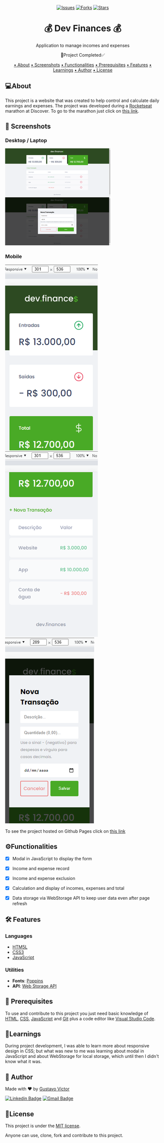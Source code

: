 <p align='center'>
<a href='#'><img alt='Issues' title='Issues' src='https://img.shields.io/github/issues/Gustavo-Victor/dev-finances'></a>
<a href='#'><img alt='Forks' title='Forks' src='https://img.shields.io/github/forks/Gustavo-Victor/dev-finances'></a>
<a href='#'><img alt='Stars' title='Stars' src='https://img.shields.io/github/stars/Gustavo-Victor/dev-finances'></a>
</p>

<h1 align='center'>💰 Dev Finances 💰</h1>

<p align='center'>Application to manage incomes and expenses</p>

<p align='center'>🚀Project Completed✅</p>

<p align='center'>
    <a href="#-about">• About</a>
    <a href="#-screenshots">• Screenshots</a>
    <a href='#-functionalities'>• Functionalities</a>
    <a href="#-prerequisites">• Prerequisites</a>
    <a href="#-features">• Features</a>
    <a href="#-learnings">• Learnings</a>
    <a href="#-author">• Author</a>
    <a href="#-license">• License</a>
</p>

## 💻About

This project is a website that was created to help control and calculate daily earnings and expenses. The project was developed during a [Rocketseat](https://github.com/rocketseat-education) marathon at Discover. To go to the marathon just click on [this link](https://app.rocketseat.com.br/node/maratona-discover-edicao-01).

## 🎨 Screenshots

### Desktop / Laptop
<a align='left' href='./assets/img/screenshotc.png' target='_blank'><img src='./assets/img/screenshotc.png' alt='Desktop 1' title='Desktop 1'/></a>
<a align='right' href='./assets/img/screenshot2c.png' target='_blank'><img src='./assets/img/screenshot2c.png' alt='Desktop 2' title='Desktop 2'/></a>

### Mobile 
<a align='left' href='./assets/img/screenshot3.png' target='_blank'><img src='./assets/img/screenshot3.png' alt='Mobile 1' title='Mobile 1'/></a>
<a align='center' href='./assets/img/screenshot4.png' target='_blank'><img src='./assets/img/screenshot4.png' alt='Mobile 2' title='Mobile 2'/></a>
<a align='left' href='./assets/img/screenshot5.png' target='_blank'><img src='./assets/img/screenshot5.png' alt='Mobile 3' title='Mobile 3'/></a>

To see the project hosted on Github Pages click on [this link](https://gustavo-victor.github.io/dev-finances)

## ⚙️Functionalities

- [x] Modal in JavaScript to display the form

- [x] Income and expense record

- [x] Income and expense exclusion

- [x] Calculation and display of incomes, expenses and total

- [x] Data storage via WebStorage API to keep user data even after page refresh
## 🛠 Features 
### Languages 
- [HTM5L](https://developer.mozilla.org/pt-BR/docs/Web/HTML)
- [CSS3](https://developer.mozilla.org/pt-BR/docs/Web/CSS)
- [JavaScript](https://www.javascript.com/)

### Utilities 
- **Fonts**: [Poppins](https://fonts.google.com/specimen/Poppins?query=Poppins) 
- **API**: [Web Storage API](https://www.w3schools.com/js/js_api_web_storage.asp) 

## 🚀 Prerequisites
To use and contribute to this project you just need basic knowledge of [HTML](https://developer.mozilla.org/pt-BR/docs/Web/HTML), [CSS](https://developer.mozilla.org/pt-BR/docs/Web/CSS), [JavaScript](https://www.javascript.com/) and [Git](https://git-scm.com/) plus a code editor like [Visual Studio Code](https://code.visualstudio.com/).

## 🏅Learnings

During project development, I was able to learn more about responsive design in CSS; but what was new to me was learning about modal in JavaScript and about WebStorage for local storage, which until then I didn't know what it was.

## 🦸 Author

Made with ❤️ by [Gustavo Victor](https://github.com/Gustavo-Victor)

[![Linkedin Badge](https://img.shields.io/badge/-Gustavo-Victor?style=flat-square&logo=Linkedin&logoColor=white&link=https://www.linkedin.com/in/gustavo-victor-575b93206/)](https://www.linkedin.com/in/gustavo-victor-575b93206/) 
[![Gmail Badge](https://img.shields.io/badge/-gguvictor909@gmail.com-c14438?style=flat-square&logo=Gmail&logoColor=white&link=mailto:gguvictor909@gmail.com)](mailto:gguvictor909@gmail.com)


## 📝License

This project is under the [MIT license](./LICENSE).

Anyone can use, clone, fork and contribute to this project.

